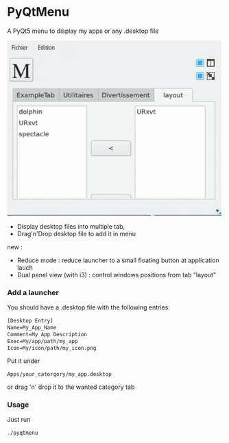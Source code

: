 # PyQtMenu
A PyQt5 menu to display my apps or any .desktop file

<img src="https://raw.githubusercontent.com/Daguhh/PyQtMenu/master/Screenshots/screens.gif" width="500">

* Display desktop files into multiple tab, 
* Drag'n'Drop desktop file to add it in menu

new :
* Reduce mode : reduce launcher to a small floating button at application lauch
* Dual panel view (with i3) : control windows positions from tab "layout"

### Add a launcher
You should have a .desktop file with the following entries:
```
[Desktop Entry]
Name=My_App_Name
Comment=My App Description
Exec=My/app/path/my_app
Icon=My/icon/path/my_icon.png
```
Put it under 
```
Apps/your_catergory/my_app.desktop
```
or drag 'n' drop it to the wanted category tab

### Usage
Just run
```bash
./pyqtmenu
```
